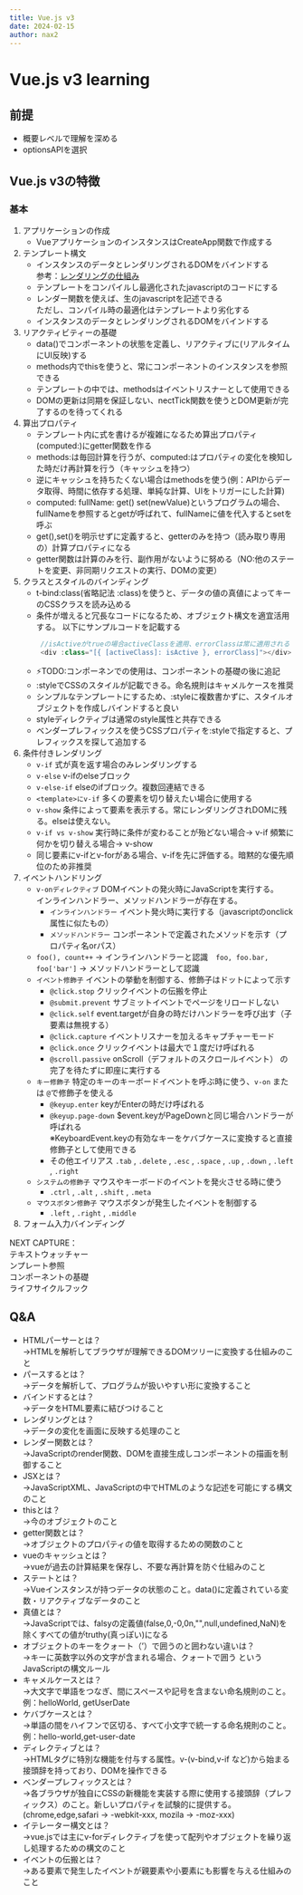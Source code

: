 ```yaml
---
title: Vue.js v3
date: 2024-02-15
author: nax2
---
```

# Vue.js v3 learning
## 前提
- 概要レベルで理解を深める
- optionsAPIを選択

## Vue.js v3の特徴
### 基本
1. アプリケーションの作成
   - VueアプリケーションのインスタンスはCreateApp関数で作成する
2. テンプレート構文
   - インスタンスのデータとレンダリングされるDOMをバインドする  
   参考：[レンダリングの仕組み](https://ja.vuejs.org/guide/extras/rendering-mechanism.html)
   - テンプレートをコンパイルし最適化されたjavascriptのコードにする
   - レンダー関数を使えば、生のjavascriptを記述できる  
   ただし、コンパイル時の最適化はテンプレートより劣化する
   - インスタンスのデータとレンダリングされるDOMをバインドする
3. リアクティビティーの基礎
   - data()でコンポーネントの状態を定義し、リアクティブに(リアルタイムにUI反映)する
   - methods内でthisを使うと、常にコンポーネントのインスタンスを参照できる
   - テンプレートの中では、methodsはイベントリスナーとして使用できる
   - DOMの更新は同期を保証しない、nectTick関数を使うとDOM更新が完了するのを待ってくれる
4. 算出プロパティ
   - テンプレート内に式を書けるが複雑になるため算出プロパティ(computed:)にgetter関数を作る
   - methods:は毎回計算を行うが、computed:はプロパティの変化を検知した時だけ再計算を行う（キャッシュを持つ）
   - 逆にキャッシュを持ちたくない場合はmethodsを使う(例：APIからデータ取得、時間に依存する処理、単純な計算、UIをトリガーにした計算)
   - computed: fullName: get() set(newValue)というプログラムの場合、fullNameを参照するとgetが呼ばれて、fullNameに値を代入するとsetを呼ぶ
   - get(),set()を明示せずに定義すると、getterのみを持つ（読み取り専用の）計算プロパティになる
   - getter関数は計算のみを行、副作用がないように努める（NO:他のステートを変更、非同期リクエストの実行、DOMの変更）
5. クラスとスタイルのバインディング
   - t-bind:class(省略記法 :class)を使うと、データの値の真値によってキーのCSSクラスを読み込める
   - 条件が増えると冗長なコードになるため、オブジェクト構文を適宜活用する。  以下にサンプルコードを記載する
     ```js
      //isActiveがtrueの場合activeClassを適用、errorClassは常に適用される
      <div :class="[{ [activeClass]: isActive }, errorClass]"></div>
     ```
   - ⚡️TODO:コンポーネンでの使用は、コンポーネントの基礎の後に追記
   - :styleでCSSのスタイルが記載できる。命名規則はキャメルケースを推奨
   - シンプルなテンプレートにするため、:styleに複数書かずに、スタイルオブジェクトを作成しバインドすると良い
   - styleディレクティブは通常のstyle属性と共存できる
   - ベンダープレフィックスを使うCSSプロパティを:styleで指定すると、プレフィックスを探して追加する
6. 条件付きレンダリング
   - ``v-if`` 式が真を返す場合のみレンダリングする
   - ``v-else`` v-ifのelseブロック
   - ``v-else-if`` elseのifブロック。複数回連結できる
   - ``<template>にv-if`` 多くの要素を切り替えたい場合に使用する
   - ``v-show`` 条件によって要素を表示する。常にレンダリングされDOMに残る。elseは使えない。
   - ``v-if vs v-show`` 実行時に条件が変わることが殆どない場合-> v-if 頻繁に何かを切り替える場合-> v-show
   - 同じ要素にv-ifとv-forがある場合、v-ifを先に評価する。暗黙的な優先順位のため非推奨
7. イベントハンドリング
   - ``v-onディレクティブ`` DOMイベントの発火時にJavaScriptを実行する。  
                       インラインハンドラー、メソッドハンドラーが存在する。
     - ``インラインハンドラー`` イベント発火時に実行する（javascriptのonclick属性に似たもの）
     - ``メソッドハンドラー`` コンポーネントで定義されたメソッドを示す（プロパティ名orパス）
   - ``foo(), count++`` -> インラインハンドラーと認識　``foo, foo.bar, foo['bar']`` -> メソッドハンドラーとして認識
   - ``イベント修飾子``  イベントの挙動を制御する、修飾子はドットによって示す
     - ``@click.stop`` クリックイベントの伝搬を停止
     - ``@submit.prevent`` サブミットイベントでページをリロードしない
     - ``@click.self`` event.targetが自身の時だけハンドラーを呼び出す（子要素は無視する）
     - ``@click.capture`` イベントリスナーを加えるキャプチャーモード
     - ``@click.once`` クリックイベントは最大で１度だけ呼ばれる
     - ``@scroll.passive`` onScroll（デフォルトのスクロールイベント） の完了を待たずに即座に実行する
   - ``キー修飾子`` 特定のキーのキーボードイベントを呼ぶ時に使う、``v-on`` または ``@``で修飾子を使える
     - ``@keyup.enter`` keyがEnterの時だけ呼ばれる
     - ``@keyup.page-down`` $event.keyがPageDownと同じ場合ハンドラーが呼ばれる  
                        ※KeyboardEvent.keyの有効なキーをケバブケースに変換すると直接修飾子として使用できる
     - その他エイリアス ``.tab`` , ``.delete`` , ``.esc`` , ``.space`` , ``.up`` , ``.down`` , ``.left`` , ``.right``
    - ``システムの修飾子`` マウスやキーボードのイベントを発火させる時に使う
      - ``.ctrl`` , ``.alt`` , ``.shift`` , ``.meta``
    - ``マウスボタン修飾子`` マウスボタンが発生したイベントを制御する
      - ``.left`` , ``.right`` , ``.middle``
 8. フォーム入力バインディング
   



NEXT CAPTURE：  
テキストウォッチャー  
ンプレート参照  
コンポーネントの基礎  
ライフサイクルフック  


## Q&A
- HTMLパーサーとは？<br>→HTMLを解析してブラウザが理解できるDOMツリーに変換する仕組みのこと
- パースするとは？<br>→データを解析して、プログラムが扱いやすい形に変換すること
- バインドするとは？<br>→データをHTML要素に結びつけること
- レンダリングとは？<br>→データの変化を画面に反映する処理のこと
- レンダー関数とは？<br>→JavaScriptのrender関数、DOMを直接生成しコンポーネントの描画を制御すること
- JSXとは？<br>→JavaScriptXML、JavaScriptの中でHTMLのような記述を可能にする構文のこと
- thisとは？<br>→今のオブジェクトのこと
- getter関数とは？<br>→オブジェクトのプロパティの値を取得するための関数のこと
- vueのキャッシュとは？<br>→vueが過去の計算結果を保存し、不要な再計算を防ぐ仕組みのこと
- ステートとは？<br>→Vueインスタンスが持つデータの状態のこと。data()に定義されている変数・リアクティブなデータのこと
- 真値とは？<br>→JavaScriptでは、falsyの定義値(false,0,-0,0n,"",null,undefined,NaN)を除くすべての値がtruthy(真っぽい)になる
- オブジェクトのキーをクォート（’）で囲うのと囲わない違いは？<br>→キーに英数字以外の文字が含まれる場合、クォートで囲う というJavaScriptの構文ルール
- キャメルケースとは？<br>→大文字で単語をつなぎ、間にスペースや記号を含まない命名規則のこと。例：helloWorld, getUserDate
- ケバブケースとは？<br>→単語の間をハイフンで区切る、すべて小文字で統一する命名規則のこと。例：hello-world,get-user-date
- ディレクティブとは？<br>→HTMLタグに特別な機能を付与する属性。v-(v-bind,v-if など)から始まる接頭辞を持っており、DOMを操作できる
- ベンダープレフィックスとは？<br>→各ブラウザが独自にCSSの新機能を実装する際に使用する接頭辞（プレフィックス）のこと。新しいプロパティを試験的に提供する。(chrome,edge,safari -> -webkit-xxx, mozila -> -moz-xxx)
- イテレーター構文とは？<br>→vue.jsでは主にv-forディレクティブを使って配列やオブジェクトを繰り返し処理するための構文のこと
- イベントの伝搬とは？<br>→ある要素で発生したイベントが親要素や小要素にも影響を与える仕組みのこと
